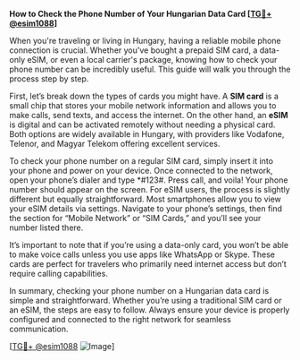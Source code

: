 **How to Check the Phone Number of Your Hungarian Data Card [[TG💪+ @esim1088](https://t.me/s/esim1088)]**

When you're traveling or living in Hungary, having a reliable mobile phone connection is crucial. Whether you've bought a prepaid SIM card, a data-only eSIM, or even a local carrier's package, knowing how to check your phone number can be incredibly useful. This guide will walk you through the process step by step.

First, let’s break down the types of cards you might have. A **SIM card** is a small chip that stores your mobile network information and allows you to make calls, send texts, and access the internet. On the other hand, an **eSIM** is digital and can be activated remotely without needing a physical card. Both options are widely available in Hungary, with providers like Vodafone, Telenor, and Magyar Telekom offering excellent services.

To check your phone number on a regular SIM card, simply insert it into your phone and power on your device. Once connected to the network, open your phone’s dialer and type *#123#. Press call, and voila! Your phone number should appear on the screen. For eSIM users, the process is slightly different but equally straightforward. Most smartphones allow you to view your eSIM details via settings. Navigate to your phone’s settings, then find the section for “Mobile Network” or “SIM Cards,” and you’ll see your number listed there.

It’s important to note that if you’re using a data-only card, you won’t be able to make voice calls unless you use apps like WhatsApp or Skype. These cards are perfect for travelers who primarily need internet access but don’t require calling capabilities.

In summary, checking your phone number on a Hungarian data card is simple and straightforward. Whether you’re using a traditional SIM card or an eSIM, the steps are easy to follow. Always ensure your device is properly configured and connected to the right network for seamless communication. 

[[TG💪+ @esim1088](https://t.me/s/esim1088) ![Image](https://i.postimg.cc/Y0z9fWf4/image.png)]
